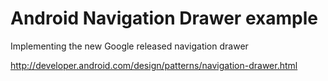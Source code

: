 Android Navigation Drawer example 
=================================

Implementing the new Google released navigation drawer

http://developer.android.com/design/patterns/navigation-drawer.html


